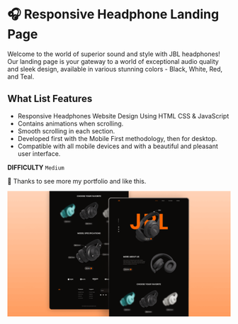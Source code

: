 # 🎧 Responsive Headphone Landing Page

Welcome to the world of superior sound and style with JBL headphones! Our landing page is your gateway to a world of exceptional audio quality and sleek design, available in various stunning colors - Black, White, Red, and Teal.

## What List Features
- Responsive Headphones Website Design Using HTML CSS & JavaScript
- Contains animations when scrolling.
- Smooth scrolling in each section.
- Developed first with the Mobile First methodology, then for desktop.
- Compatible with all mobile devices and with a beautiful and pleasant user interface.

<b>DIFFICULTY</b>
`Medium`

💙 Thanks to see more my portfolio and like this.

![preview img](/preview.png)

